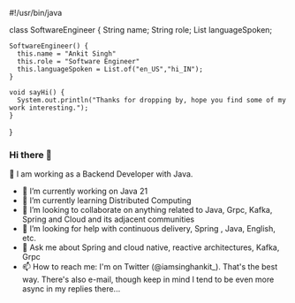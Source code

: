 #!/usr/bin/java

class SoftwareEngineer {
    String name;
    String role;
    List<String> languageSpoken;
    
    SoftwareEngineer() {
      this.name = "Ankit Singh"
      this.role = "Software Engineer"
      this.languageSpoken = List.of("en_US","hi_IN");
    }

    void sayHi() {
      System.out.println("Thanks for dropping by, hope you find some of my work interesting.");
    }
}

### Hi there 👋

🔭 I am working as a Backend Developer with Java.

- 🔭 I’m currently working on Java 21
- 🌱 I’m currently learning Distributed Computing
- 👯 I’m looking to collaborate on anything related to Java, Grpc, Kafka, Spring and Cloud and its adjacent communities
- 🤔 I’m looking for help with continuous delivery, Spring , Java, English, etc.
- 💬 Ask me about  Spring and cloud native, reactive architectures, Kafka, Grpc
- 📫 How to reach me:  I'm on Twitter (@iamsinghankit_). That's the best way. There's also e-mail, though keep in mind I tend to be even more async in my replies there...
